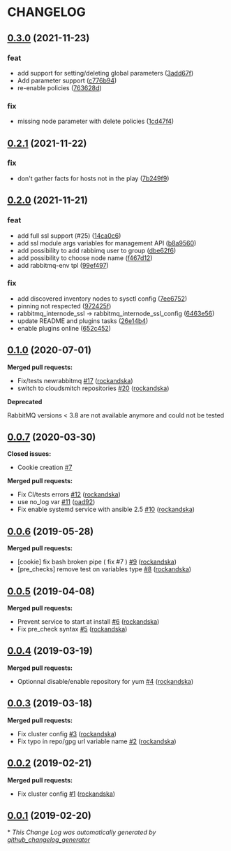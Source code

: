 # CHANGELOG

## [0.3.0](https://github.com/rockandska/ansible-role-rabbitmq/tree/0.3.0) (2021-11-23)

### feat

- add support for setting/deleting global parameters ([3add67f](https://github.com/rockandska/ansible-role-rabbitmq/commit/3add67f38a693ee5b807dbfefcf2896f43b69ab2))
- Add parameter support ([c776b94](https://github.com/rockandska/ansible-role-rabbitmq/commit/c776b94a66e2522f855bf458b5d5cd2b6f930f03))
- re-enable policies ([763628d](https://github.com/rockandska/ansible-role-rabbitmq/commit/763628db3321e4c64cd873d43f873f79d607793a))

### fix

- missing node parameter with delete policies ([1cd47f4](https://github.com/rockandska/ansible-role-rabbitmq/commit/1cd47f4f467548768818ad7e386ca219ecf7f0aa))

## [0.2.1](https://github.com/rockandska/ansible-role-rabbitmq/tree/0.2.1) (2021-11-22)

### fix

- don't gather facts for hosts not in the play ([7b249f9](https://github.com/rockandska/ansible-role-rabbitmq/commit/7b249f9b9ab617c69c59aab37dfe56ab1614f33b))

## [0.2.0](https://github.com/rockandska/ansible-role-rabbitmq/tree/0.2.0) (2021-11-21)

### feat

- add full ssl support (#25) ([14ca0c6](https://github.com/rockandska/ansible-role-rabbitmq/commit/14ca0c6d69faee524dd45928844870ac5fc58212))
- add ssl module args variables for management API ([b8a9560](https://github.com/rockandska/ansible-role-rabbitmq/commit/b8a9560f065e8fb11ed088a78986a8de1b19ff30))
- add possibility to add rabbimq user to group ([dbe62f6](https://github.com/rockandska/ansible-role-rabbitmq/commit/dbe62f647a808e4e07dbd03d184cccd642515dd0))
- add possibility to choose node name ([f467d12](https://github.com/rockandska/ansible-role-rabbitmq/commit/f467d1213a53448e3346c0794152fbc39c6079e0))
- add rabbitmq-env tpl ([99ef497](https://github.com/rockandska/ansible-role-rabbitmq/commit/99ef49778f9eaa2e6ade15c9a262b1ccf7028fca))

### fix

- add discovered inventory nodes to sysctl config ([7ee6752](https://github.com/rockandska/ansible-role-rabbitmq/commit/7ee67528485f1ef9ba176d30b81805d6f00772f8))
- pinning not respected ([972425f](https://github.com/rockandska/ansible-role-rabbitmq/commit/972425f18118e194f526f4df77b1f4ee0eb3184f))
- rabbitmq_internode_ssl -> rabbitmq_internode_ssl_config ([6463e56](https://github.com/rockandska/ansible-role-rabbitmq/commit/6463e56e1766472bb07324be171cd8094dd204ff))
- update README and plugins tasks ([26e14b4](https://github.com/rockandska/ansible-role-rabbitmq/commit/26e14b4639a2c998b9080e75aaa3ba89346914ca))
- enable plugins online ([652c452](https://github.com/rockandska/ansible-role-rabbitmq/commit/652c452c4a5aca8dda0f0ef1a15dd14e972e43be))

## [0.1.0](https://github.com/rockandska/ansible-role-rabbitmq/tree/0.1.0) (2020-07-01)
**Merged pull requests:**

- Fix/tests newrabbitmq [\#17](https://github.com/rockandska/ansible-role-rabbitmq/pull/17) ([rockandska](https://github.com/rockandska))
- switch to cloudsmitch repositories [\#20](https://github.com/rockandska/ansible-role-rabbitmq/pull/20) ([rockandska](https://github.com/rockandska))

**Deprecated**

RabbitMQ versions < 3.8 are not available anymore and could not be tested

## [0.0.7](https://github.com/rockandska/ansible-role-rabbitmq/tree/0.0.7) (2020-03-30)
**Closed issues:**

- Cookie creation [\#7](https://github.com/rockandska/ansible-role-rabbitmq/issues/7)

**Merged pull requests:**

- Fix CI/tests errors [\#12](https://github.com/rockandska/ansible-role-rabbitmq/pull/12) ([rockandska](https://github.com/rockandska))
- use no\_log var [\#11](https://github.com/rockandska/ansible-role-rabbitmq/pull/11) ([pad92](https://github.com/pad92))
- Fix enable systemd service with ansible 2.5 [\#10](https://github.com/rockandska/ansible-role-rabbitmq/pull/10) ([rockandska](https://github.com/rockandska))

## [0.0.6](https://github.com/rockandska/ansible-role-rabbitmq/tree/0.0.6) (2019-05-28)
**Merged pull requests:**

- \[cookie\] fix bash broken pipe \( fix \#7 \) [\#9](https://github.com/rockandska/ansible-role-rabbitmq/pull/9) ([rockandska](https://github.com/rockandska))
- \[pre\_checks\] remove test on variables type [\#8](https://github.com/rockandska/ansible-role-rabbitmq/pull/8) ([rockandska](https://github.com/rockandska))

## [0.0.5](https://github.com/rockandska/ansible-role-rabbitmq/tree/0.0.5) (2019-04-08)
**Merged pull requests:**

- Prevent service to start at install [\#6](https://github.com/rockandska/ansible-role-rabbitmq/pull/6) ([rockandska](https://github.com/rockandska))
- Fix pre\_check syntax [\#5](https://github.com/rockandska/ansible-role-rabbitmq/pull/5) ([rockandska](https://github.com/rockandska))

## [0.0.4](https://github.com/rockandska/ansible-role-rabbitmq/tree/0.0.4) (2019-03-19)
**Merged pull requests:**

- Optionnal disable/enable repository for yum [\#4](https://github.com/rockandska/ansible-role-rabbitmq/pull/4) ([rockandska](https://github.com/rockandska))

## [0.0.3](https://github.com/rockandska/ansible-role-rabbitmq/tree/0.0.3) (2019-03-18)
**Merged pull requests:**

- Fix cluster config [\#3](https://github.com/rockandska/ansible-role-rabbitmq/pull/3) ([rockandska](https://github.com/rockandska))
- Fix typo in repo/gpg url variable name [\#2](https://github.com/rockandska/ansible-role-rabbitmq/pull/2) ([rockandska](https://github.com/rockandska))

## [0.0.2](https://github.com/rockandska/ansible-role-rabbitmq/tree/0.0.2) (2019-02-21)
**Merged pull requests:**

- Fix cluster config [\#1](https://github.com/rockandska/ansible-role-rabbitmq/pull/1) ([rockandska](https://github.com/rockandska))

## [0.0.1](https://github.com/rockandska/ansible-role-rabbitmq/tree/0.0.1) (2019-02-20)


\* *This Change Log was automatically generated by [github_changelog_generator](https://github.com/skywinder/Github-Changelog-Generator)*
